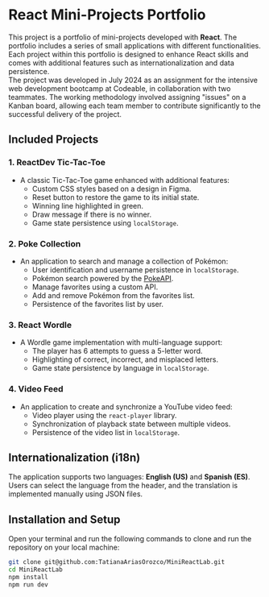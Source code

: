 # React Mini-Projects Portfolio

This project is a portfolio of mini-projects developed with **React**. The portfolio includes a series of small applications with different functionalities. Each project within this portfolio is designed to enhance React skills and comes with additional features such as internationalization and data persistence.  
The project was developed in July 2024 as an assignment for the intensive web development bootcamp at Codeable, in collaboration with two teammates. The working methodology involved assigning "issues" on a Kanban board, allowing each team member to contribute significantly to the successful delivery of the project.

## Included Projects

### 1. ReactDev Tic-Tac-Toe
- A classic Tic-Tac-Toe game enhanced with additional features:
  - Custom CSS styles based on a design in Figma.
  - Reset button to restore the game to its initial state.
  - Winning line highlighted in green.
  - Draw message if there is no winner.
  - Game state persistence using `localStorage`.

### 2. Poke Collection
- An application to search and manage a collection of Pokémon:
  - User identification and username persistence in `localStorage`.
  - Pokémon search powered by the [PokeAPI](https://pokeapi.co/).
  - Manage favorites using a custom API.
  - Add and remove Pokémon from the favorites list.
  - Persistence of the favorites list by user.

### 3. React Wordle
- A Wordle game implementation with multi-language support:
  - The player has 6 attempts to guess a 5-letter word.
  - Highlighting of correct, incorrect, and misplaced letters.
  - Game state persistence by language in `localStorage`.

### 4. Video Feed
- An application to create and synchronize a YouTube video feed:
  - Video player using the `react-player` library.
  - Synchronization of playback state between multiple videos.
  - Persistence of the video list in `localStorage`.

## Internationalization (i18n)
The application supports two languages: **English (US)** and **Spanish (ES)**. Users can select the language from the header, and the translation is implemented manually using JSON files.

## Installation and Setup
Open your terminal and run the following commands to clone and run the repository on your local machine:

```bash
git clone git@github.com:TatianaAriasOrozco/MiniReactLab.git
cd MiniReactLab
npm install
npm run dev
